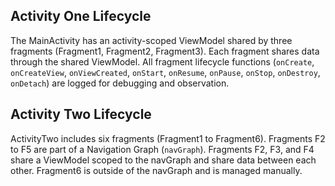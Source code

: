 ## Activity One Lifecycle

The MainActivity has an activity-scoped ViewModel shared by three fragments (Fragment1, Fragment2, Fragment3).
Each fragment shares data through the shared ViewModel.
All fragment lifecycle functions (`onCreate`, `onCreateView`, `onViewCreated`, `onStart`, `onResume`, `onPause`, `onStop`, `onDestroy`, `onDetach`) are logged for debugging and observation.

## Activity Two Lifecycle

ActivityTwo includes six fragments (Fragment1 to Fragment6).
Fragments F2 to F5 are part of a Navigation Graph (`navGraph`).
Fragments F2, F3, and F4 share a ViewModel scoped to the navGraph and share data between each other.
Fragment6 is outside of the navGraph and is managed manually.
